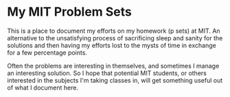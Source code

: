 My MIT Problem Sets
===================

This is a place to document my efforts on my homework (p sets) at MIT. An alternative to the unsatisfying process of sacrificing sleep and sanity for the solutions and then having my efforts lost to the mysts of time in exchange for a few percentage points.

Often the problems are interesting in themselves, and sometimes I manage an interesting solution. So I hope that potential MIT students, or others interested in the subjects I'm taking classes in, will get something useful out of what I document here.
